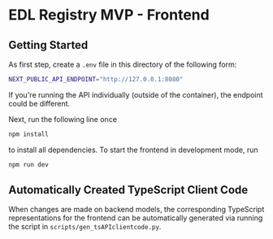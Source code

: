 # EDL Registry MVP - Frontend

## Getting Started

As first step, create a `.env` file in this directory of the following form:

```bash
NEXT_PUBLIC_API_ENDPOINT="http://127.0.0.1:8080"
```

If you're running the API individually (outside of the container), the endpoint could be different.

Next, run the following line once

```bash
npm install
```

to install all dependencies. To start the frontend in development mode, run

```bash
npm run dev
```

## Automatically Created TypeScript Client Code

When changes are made on backend models, the corresponding TypeScript representations for the frontend can be automatically generated via running the script in `scripts/gen_tsAPIclientcode.py`.
